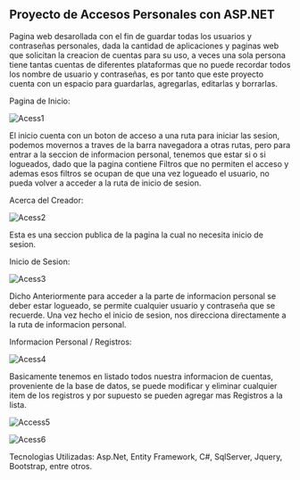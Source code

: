 ## Proyecto de Accesos Personales con ASP.NET

Pagina web desarollada con el fin de guardar todas los usuarios y contraseñas personales, dada la cantidad de aplicaciones y paginas web
que solicitan la creacion de cuentas para su uso, a veces una sola persona tiene tantas cuentas de diferentes plataformas que no puede
recordar todos los nombre de usuario y contraseñas, es por tanto que este proyecto cuenta con un espacio para guardarlas, agregarlas, 
editarlas y borrarlas.

Pagina de Inicio:

![Acess1](https://user-images.githubusercontent.com/102115164/163073522-70bf3db6-1260-4ad5-a37b-9706e53fa202.png)

El inicio cuenta con un boton de acceso a una ruta para iniciar las sesion, podemos movernos a traves de la barra navegadora a otras
rutas, pero para entrar a la seccion de informacion personal, tenemos que estar si o si logueados, dado que la pagina contiene Filtros
que no permiten el acceso y ademas esos filtros se ocupan de que una vez logueado el usuario, no pueda volver a acceder a la ruta de
inicio de sesion.

Acerca del Creador:

![Acess2](https://user-images.githubusercontent.com/102115164/163073968-e5f50bb9-3749-4c21-a4bf-a3ed30f2c199.png)

Esta es una seccion publica de la pagina la cual no necesita inicio de sesion.

Inicio de Sesion:

![Acess3](https://user-images.githubusercontent.com/102115164/163074445-68e8f232-dbd9-4785-8ae4-4f0d7624b1fc.png)

Dicho Anteriormente para acceder a la parte de informacion personal se deber estar logueado, se permite cualquier usuario y contraseña
que se recuerde. Una vez hecho el inicio de sesion, nos direcciona directamente a la ruta de informacion personal.

Informacion Personal / Registros:

![Acess4](https://user-images.githubusercontent.com/102115164/163074665-66a69eb9-a59e-4987-860d-3d2db678e0ed.png)

Basicamente tenemos en listado todos nuestra informacion de cuentas, proveniente de la base de datos, se puede modificar y eliminar 
cualquier item de los registros y por supuesto se pueden agregar mas Registros a la lista.

![Access5](https://user-images.githubusercontent.com/102115164/163074857-db09c3d9-65b3-433a-b75b-4e9c8f4d141e.png)

![Acess6](https://user-images.githubusercontent.com/102115164/163074865-49df391b-d484-4e4e-ab5b-85c5fb50ced8.png)


Tecnologias Utilizadas: Asp.Net, Entity Framework, C#, SqlServer, Jquery, Bootstrap, entre otros.





